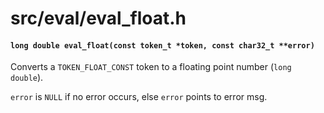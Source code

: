 # src/eval/eval_float.h

#### `long double eval_float(const token_t *token, const char32_t **error)`
Converts a `TOKEN_FLOAT_CONST` token to a floating point number (`long double`).

`error` is `NULL` if no error occurs, else `error` points to error msg.

